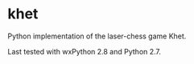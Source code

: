 # khet
Python implementation of the laser-chess game Khet.

Last tested with wxPython 2.8 and Python 2.7.